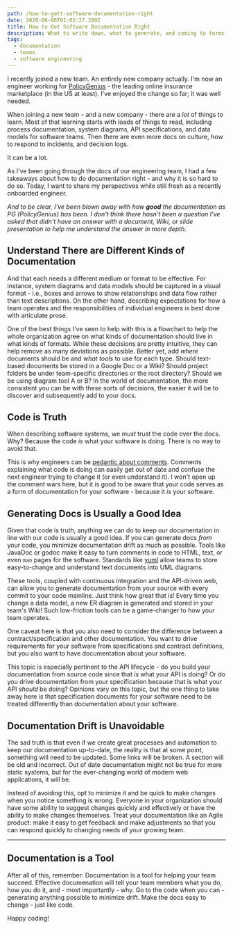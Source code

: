 ```yaml
---
path: /how-to-gett-software-documentation-right
date: 2020-06-06T01:02:27.200Z
title: How to Get Software Documentation Right
description: What to write down, what to generate, and coming to terms that documentation is always out of date.
tags: 
  - documentation
  - teams
  - software engineering
---
```


I recently joined a new team. An entirely new company actually. I'm now an engineer working for [PolicyGenius]() - the leading online insurance marketplace (in the US at least). I've enjoyed the change so far; it was well needed.

When joining a new team - and a new company - there are a _lot_ of things to learn. Most of that learning starts with loads of things to read, including process documentation, system diagrams, API specifications, and data models for software teams. Then there are even more docs on culture, how to respond to incidents, and decision logs. 

It can be a lot.

As I've been going through the docs of our engineering team, I had a few takeaways about how to do documentation right - and why it is so hard to do so. Today, I want to share my perspectives while still fresh as a recently onboarded engineer.

_And to be clear, I've been blown away with how **good** the documentation as PG (PolicyGenius) has been. I don't think there hasn't been a question I've asked that didn't have an answer with a document, Wiki, or slide presentation to help me understand the answer in more depth._

## Understand There are Different Kinds of Documentation

And that each needs a different medium or format to be effective. For instance, system diagrams and data models should be captured in a visual format - i.e., boxes and arrows to show relationships and data flow rather than text descriptions. On the other hand, describing expectations for how a team operates and the responsibilities of individual engineers is best done with articulate prose. 

One of the best things I've seen to help with this is a flowchart to help the whole organization agree on what kinds of documentation should live in what kinds of formats. While these decisions are pretty intuitive, they can help remove as many deviations as possible. Better yet, add _where_ documents should be and _what tools_ to use for each type. Should text-based documents be stored in a Google Doc or a Wiki? Should project folders be under team-specific directories or the root directory? Should we be using diagram tool A or B? In the world of documentation, the more consistent you can be with these sorts of decisions, the easier it will be to discover and subsequently add to your docs. 

## Code is Truth

When describing software systems, we _must_ trust the code over the docs. Why? Because the code _is_ what your software is doing. There is no way to avoid that. 

This is why engineers can be [pedantic about comments](). Comments explaining what code is doing can easily get out of date and confuse the next engineer trying to change it (or even understand it). I won't open up the comment wars here, but it is good to be aware that your code serves as a form of documentation for your software - because it _is_ your software.

## Generating Docs is Usually a Good Idea

Given that code is truth, anything we can do to keep our documentation in line with our code is usually a good idea. If you can generate docs _from_ your code, you minimize documentation drift as much as possible. Tools like JavaDoc or godoc make it easy to turn comments in code to HTML, text, or even `man` pages for the software. Standards like [yuml]() allow teams to store easy-to-change and understand text documents into UML diagrams. 

These tools, coupled with continuous integration and the API-driven web, can allow you to generate documentation from your source with every commit to your code mainline. Just think how great that is! Every time you change a data model, a new ER diagram is generated and stored in your team's Wiki! Such low-friction tools can be a game-changer to how your team operates.

One caveat here is that you also need to consider the difference between a contract/specification and other documentation. You want to drive requirements for your software from specifications and contract definitions, but you also want to have documentation about your software. 

This topic is especially pertinent to the API lifecycle - do you build your documentation from source code since that _is_ what your API is doing? Or do you drive documentation from your specification because that is what your API _should_ be doing? Opinions vary on this topic, but the one thing to take away here is that specification documents for your software need to be treated differently than documentation about your software.

## Documentation Drift is Unavoidable

The sad truth is that even if we create great processes and automation to keep our documentation up-to-date, the reality is that at some point, something will need to be updated. Some links will be broken. A section will be old and incorrect. Out of date documentation might not be true for more static systems, but for the ever-changing world of modern web applications, it will be.

Instead of avoiding this, opt to minimize it and be quick to make changes when you notice something is wrong. Everyone in your organization should have some ability to suggest changes quickly and effectively or have the ability to make changes themselves. Treat your documentation like an Agile product: make it easy to get feedback and make adjustments so that you can respond quickly to changing needs of your growing team. 

---

## Documentation is a Tool

After all of this, remember:
Documentation is a tool for helping your team succeed.
Effective documenation will tell your team members what you do, how you do it, and - most importantly - why.
Go to the code when you can - generating anything possible to minimize drift.
Make the docs easy to change - just like code.

Happy coding!

